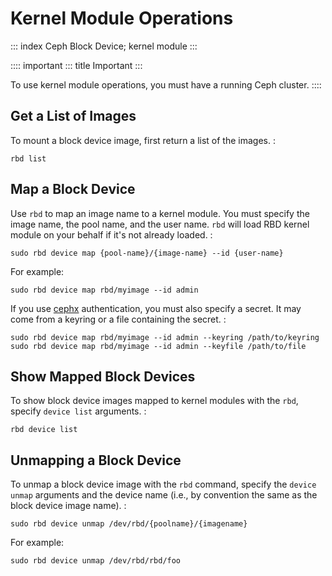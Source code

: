 # Kernel Module Operations

::: index
Ceph Block Device; kernel module
:::

:::: important
::: title
Important
:::

To use kernel module operations, you must have a running Ceph cluster.
::::

## Get a List of Images

To mount a block device image, first return a list of the images. :

    rbd list

## Map a Block Device

Use `rbd` to map an image name to a kernel module. You must specify the
image name, the pool name, and the user name. `rbd` will load RBD kernel
module on your behalf if it\'s not already loaded. :

    sudo rbd device map {pool-name}/{image-name} --id {user-name}

For example:

    sudo rbd device map rbd/myimage --id admin

If you use [cephx](../../rados/operations/user-management/)
authentication, you must also specify a secret. It may come from a
keyring or a file containing the secret. :

    sudo rbd device map rbd/myimage --id admin --keyring /path/to/keyring
    sudo rbd device map rbd/myimage --id admin --keyfile /path/to/file

## Show Mapped Block Devices

To show block device images mapped to kernel modules with the `rbd`,
specify `device list` arguments. :

    rbd device list

## Unmapping a Block Device

To unmap a block device image with the `rbd` command, specify the
`device unmap` arguments and the device name (i.e., by convention the
same as the block device image name). :

    sudo rbd device unmap /dev/rbd/{poolname}/{imagename}

For example:

    sudo rbd device unmap /dev/rbd/rbd/foo
